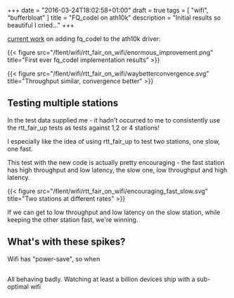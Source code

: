 +++
date = "2016-03-24T18:02:58+01:00"
draft = true
tags = [ "wifi", "bufferbloat" ]
title = "FQ_codel on ath10k"
description = "Initial results so beautiful I cried..."
+++

[current work](https://github.com/kazikcz/linux/tree/fqmac-rfc-v2) on
adding fq_codel to the ath10k driver:

{{< figure src="/flent/wifi/rtt_fair_on_wifi/enormous_improvement.png" title="First ever fq_codel implementation results" >}}

{{< figure src="/flent/wifi/rtt_fair_on_wifi/waybetterconvergence.svg" title="Throughput similar, convergence better" >}}


## Testing multiple stations

In the test data supplied me - it hadn't occurred to me to consistently
use the rtt_fair_up tests as tests against 1,2 or 4 stations!

I especially like the idea of using rtt_fair_up to test two stations,
one slow, one fast.

This test with the new code is actually pretty encouraging - the fast
station has high throughput and low latency, the slow one, low
throughput and high latency.

{{< figure src="/flent/wifi/rtt_fair_on_wifi/encouraging_fast_slow.svg"
title="Two stations at different rates" >}}

If we can get to low throughput and low latency on the slow station,
while keeping the other station fast, we're winning.

## What's with these spikes?

Wifi has "power-save", so when

##

All behaving badly. Watching at least a billion devices ship with a
sub-optimal wifi
